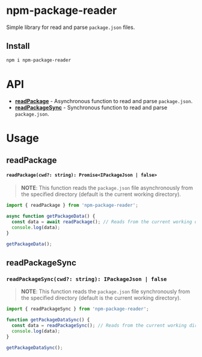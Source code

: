 # npm-package-reader
Simple library for read and parse `package.json` files.

## Install

```bash
npm i npm-package-reader
```


# API

+ **[readPackage](#readpackage)** - Asynchronous function to read and parse `package.json`.
+ **[readPackageSync](#readpackagesync)** - Synchronous function to read and parse `package.json`.

# Usage

## readPackage
#### `readPackage(cwd?: string): Promise<IPackageJson | false>`

> **NOTE**: This function reads the `package.json` file asynchronously from the specified directory (default is the current working directory).

```ts
import { readPackage } from 'npm-package-reader';

async function getPackageData() {
  const data = await readPackage(); // Reads from the current working directory
  console.log(data);
}

getPackageData();
```

## readPackageSync
### `readPackageSync(cwd?: string): IPackageJson | false`

> **NOTE**: This function reads the `package.json` file synchronously from the specified directory (default is the current working directory).

```ts
import { readPackageSync } from 'npm-package-reader';

function getPackageDataSync() {
  const data = readPackageSync(); // Reads from the current working directory
  console.log(data);
}

getPackageDataSync();
```